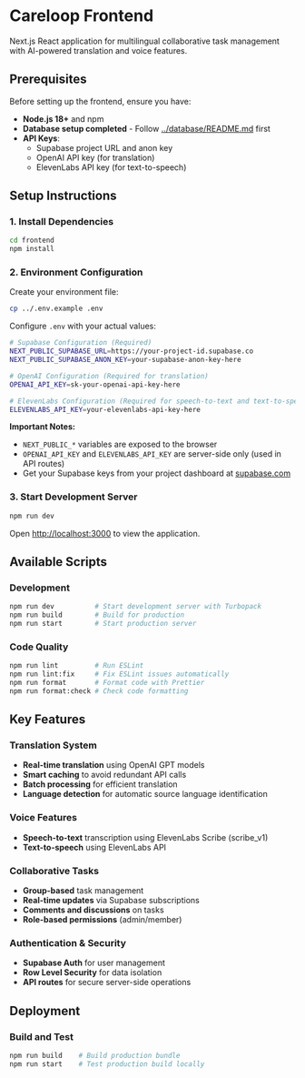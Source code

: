 # Careloop Frontend

Next.js React application for multilingual collaborative task management with AI-powered translation and voice features.

## Prerequisites

Before setting up the frontend, ensure you have:

- **Node.js 18+** and npm
- **Database setup completed** - Follow [../database/README.md](../database/README.md) first
- **API Keys**:
  - Supabase project URL and anon key
  - OpenAI API key (for translation)
  - ElevenLabs API key (for text-to-speech)

## Setup Instructions

### 1. Install Dependencies

```bash
cd frontend
npm install
```

### 2. Environment Configuration

Create your environment file:

```bash
cp ../.env.example .env
```

Configure `.env` with your actual values:

```bash
# Supabase Configuration (Required)
NEXT_PUBLIC_SUPABASE_URL=https://your-project-id.supabase.co
NEXT_PUBLIC_SUPABASE_ANON_KEY=your-supabase-anon-key-here

# OpenAI Configuration (Required for translation)
OPENAI_API_KEY=sk-your-openai-api-key-here

# ElevenLabs Configuration (Required for speech-to-text and text-to-speech)
ELEVENLABS_API_KEY=your-elevenlabs-api-key-here
```

**Important Notes:**
- `NEXT_PUBLIC_*` variables are exposed to the browser
- `OPENAI_API_KEY` and `ELEVENLABS_API_KEY` are server-side only (used in API routes)
- Get your Supabase keys from your project dashboard at [supabase.com](https://supabase.com)

### 3. Start Development Server

```bash
npm run dev
```

Open [http://localhost:3000](http://localhost:3000) to view the application.

## Available Scripts

### Development
```bash
npm run dev          # Start development server with Turbopack
npm run build        # Build for production
npm run start        # Start production server
```

### Code Quality
```bash
npm run lint         # Run ESLint
npm run lint:fix     # Fix ESLint issues automatically
npm run format       # Format code with Prettier
npm run format:check # Check code formatting
```

## Key Features

### Translation System
- **Real-time translation** using OpenAI GPT models
- **Smart caching** to avoid redundant API calls
- **Batch processing** for efficient translation
- **Language detection** for automatic source language identification

### Voice Features
- **Speech-to-text** transcription using ElevenLabs Scribe (scribe_v1)
- **Text-to-speech** using ElevenLabs API

### Collaborative Tasks
- **Group-based** task management
- **Real-time updates** via Supabase subscriptions
- **Comments and discussions** on tasks
- **Role-based permissions** (admin/member)

### Authentication & Security
- **Supabase Auth** for user management
- **Row Level Security** for data isolation
- **API routes** for secure server-side operations

## Deployment

### Build and Test
```bash
npm run build    # Build production bundle
npm run start    # Test production build locally
```